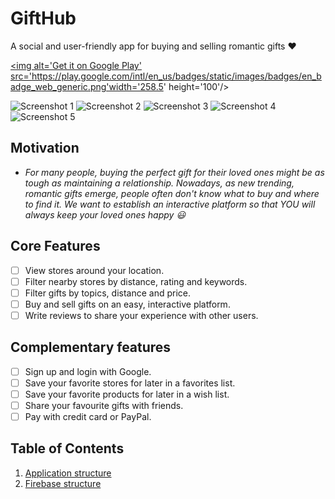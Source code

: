 # GiftHub

A social and user-friendly app for buying and selling romantic gifts :heart:


<a href='https://play.google.com/store/apps/details?id=com.technion.gifthub_2021a&pcampaignid=pcampaignidMKT-Other-global-all-co-prtnr-py-PartBadge-Mar2515-1'><img alt='Get it on Google Play' src='https://play.google.com/intl/en_us/badges/static/images/badges/en_badge_web_generic.png'width='258.5' height='100'/></a>


![Screenshot 1](docs/1.PNG "Screenshot 1 Diagram")
![Screenshot 2](docs/2.PNG "Screenshot 2 Diagram")
![Screenshot 3](docs/3.PNG "Screenshot 3 Diagram")
![Screenshot 4](docs/4.PNG "Screenshot 4 Diagram")
![Screenshot 5](docs/5.PNG "Screenshot 5 Diagram")

## Motivation

* *For many people, buying the perfect gift for their loved ones might be as tough as maintaining a relationship. Nowadays, as new trending, romantic gifts emerge, people often don't know what to buy and where to find it. We want to establish an interactive platform so that YOU will always keep your loved ones happy :smiley:*

## Core Features

* [ ] View stores around your location.
* [ ] Filter nearby stores by distance, rating and keywords.
* [ ] Filter gifts by topics, distance and price.
* [ ] Buy and sell gifts on an easy, interactive platform.
* [ ] Write reviews to share your experience with other users.

## Complementary features

* [ ] Sign up and login with Google.
* [ ] Save your favorite stores for later in a favorites list.
* [ ] Save your favorite products for later in a wish list.
* [ ] Share your favourite gifts with friends.
* [ ] Pay with credit card or PayPal.

## Table of Contents
1. [Application structure](docs/applicationstracture.md)
2. [Firebase structure](docs/FirebaseStructure.md)






